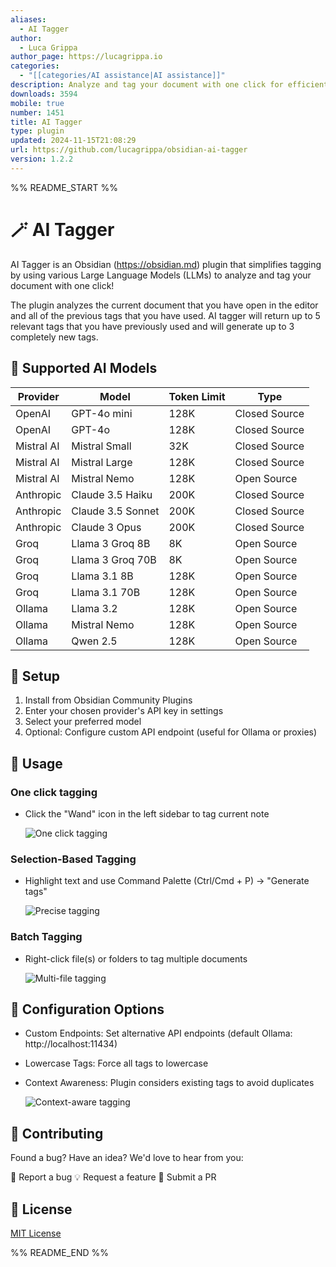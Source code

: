```yaml
---
aliases:
  - AI Tagger
author:
  - Luca Grippa
author_page: https://lucagrippa.io
categories:
  - "[[categories/AI assistance|AI assistance]]"
description: Analyze and tag your document with one click for efficient note organization using AI.
downloads: 3594
mobile: true
number: 1451
title: AI Tagger
type: plugin
updated: 2024-11-15T21:08:29
url: https://github.com/lucagrippa/obsidian-ai-tagger
version: 1.2.2
---
```


%% README_START %%

# 🪄 AI Tagger
AI Tagger is an Obsidian (https://obsidian.md) plugin that simplifies tagging by using various Large Language Models (LLMs) to analyze and tag your document with one click! 

The plugin analyzes the current document that you have open in the editor and all of the previous tags that you have used. AI tagger will return up to 5 relevant tags that you have previously used and will generate up to 3 completely new tags.

## 🤖 Supported AI Models

| Provider | Model | Token Limit | Type |
|----------|--------|-------------|------|
| OpenAI | GPT-4o mini | 128K | Closed Source |
| OpenAI | GPT-4o | 128K | Closed Source |
| Mistral AI | Mistral Small | 32K | Closed Source |
| Mistral AI | Mistral Large | 128K | Closed Source |
| Mistral AI | Mistral Nemo | 128K | Open Source |
| Anthropic | Claude 3.5 Haiku | 200K | Closed Source |
| Anthropic | Claude 3.5 Sonnet | 200K | Closed Source |
| Anthropic | Claude 3 Opus | 200K | Closed Source |
| Groq | Llama 3 Groq 8B | 8K | Open Source |
| Groq | Llama 3 Groq 70B | 8K | Open Source |
| Groq | Llama 3.1 8B | 128K | Open Source |
| Groq | Llama 3.1 70B | 128K | Open Source |
| Ollama | Llama 3.2 | 128K | Open Source |
| Ollama | Mistral Nemo | 128K | Open Source |
| Ollama | Qwen 2.5 | 128K | Open Source |

## 🚀 Setup

1. Install from Obsidian Community Plugins
2. Enter your chosen provider's API key in settings
3. Select your preferred model
4. Optional: Configure custom API endpoint (useful for Ollama or proxies)

## 📝 Usage

### One click tagging

- Click the "Wand" icon in the left sidebar to tag current note

    ![One click tagging](https://raw.githubusercontent.com/lucagrippa/obsidian-ai-tagger/HEAD/images/one_click_tagging.gif)

### Selection-Based Tagging

- Highlight text and use Command Palette (Ctrl/Cmd + P) → "Generate tags"

    ![Precise tagging](https://raw.githubusercontent.com/lucagrippa/obsidian-ai-tagger/HEAD/images/precise_tagging.gif)

### Batch Tagging

- Right-click file(s) or folders to tag multiple documents

    ![Multi-file tagging](https://raw.githubusercontent.com/lucagrippa/obsidian-ai-tagger/HEAD/images/multi_file_tagging.gif)

## 🔧 Configuration Options

- Custom Endpoints: Set alternative API endpoints (default Ollama: http://localhost:11434)
- Lowercase Tags: Force all tags to lowercase
- Context Awareness: Plugin considers existing tags to avoid duplicates

    ![Context-aware tagging](https://raw.githubusercontent.com/lucagrippa/obsidian-ai-tagger/HEAD/images/context_aware_tagging.gif)

## 🤝 Contributing

Found a bug? Have an idea? We'd love to hear from you:

🐛 Report a bug
💡 Request a feature
🔧 Submit a PR

## 📜 License

[MIT License](LICENSE)


%% README_END %%